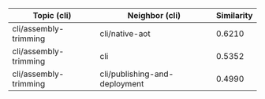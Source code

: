 | Topic (cli) | Neighbor (cli) | Similarity |
|-------------|-------------------|------------|
| cli/assembly-trimming | cli/native-aot | 0.6210 |
| cli/assembly-trimming | cli | 0.5352 |
| cli/assembly-trimming | cli/publishing-and-deployment | 0.4990 |
